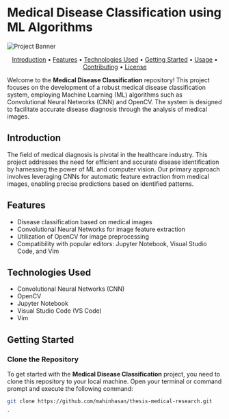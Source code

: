 # Medical Disease Classification using ML Algorithms

![Project Banner](assets/banner.png)

<div align="center">
  <p>
    <a href="#introduction">Introduction</a> •
    <a href="#features">Features</a> •
    <a href="#technologies-used">Technologies Used</a> •
    <a href="#getting-started">Getting Started</a> •
    <a href="#usage">Usage</a> •
    <a href="#contributing">Contributing</a> •
    <a href="#license">License</a>
  </p>
</div>

Welcome to the **Medical Disease Classification** repository! This project focuses on the development of a robust medical disease classification system, employing Machine Learning (ML) algorithms such as Convolutional Neural Networks (CNN) and OpenCV. The system is designed to facilitate accurate disease diagnosis through the analysis of medical images.

## Introduction

The field of medical diagnosis is pivotal in the healthcare industry. This project addresses the need for efficient and accurate disease identification by harnessing the power of ML and computer vision. Our primary approach involves leveraging CNNs for automatic feature extraction from medical images, enabling precise predictions based on identified patterns.

## Features

- Disease classification based on medical images
- Convolutional Neural Networks for image feature extraction
- Utilization of OpenCV for image preprocessing
- Compatibility with popular editors: Jupyter Notebook, Visual Studio Code, and Vim

## Technologies Used

- Convolutional Neural Networks (CNN)
- OpenCV
- Jupyter Notebook
- Visual Studio Code (VS Code)
- Vim

## Getting Started

### Clone the Repository

To get started with the **Medical Disease Classification** project, you need to clone this repository to your local machine. Open your terminal or command prompt and execute the following command:

```sh
git clone https://github.com/mahinhasan/thesis-medical-research.git

`
